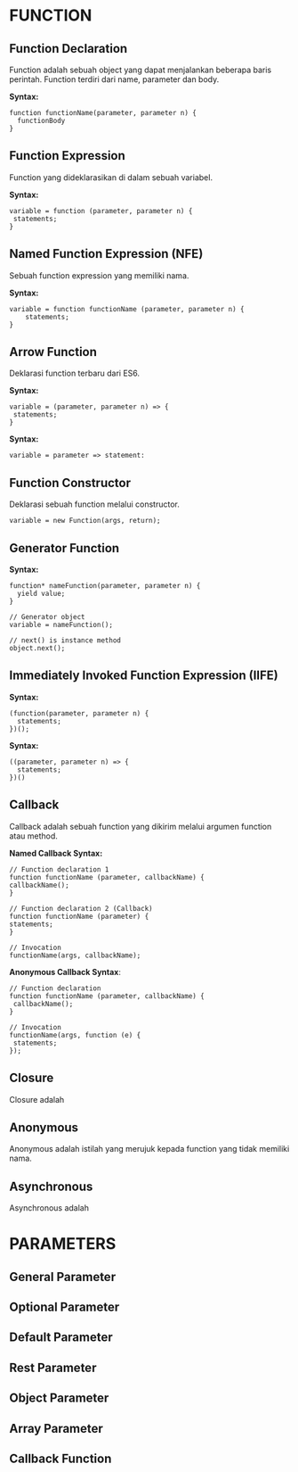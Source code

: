 # FUNCTION

## Function Declaration

Function adalah sebuah object yang dapat menjalankan beberapa baris perintah. Function terdiri dari name, parameter dan body.

**Syntax:**

```
function functionName(parameter, parameter n) {
  functionBody
}
```

## Function Expression

Function yang dideklarasikan di dalam sebuah variabel.

**Syntax:**

```
variable = function (parameter, parameter n) {
 statements;
}
```

## Named Function Expression (NFE)

Sebuah function expression yang memiliki nama.

**Syntax:**

```
variable = function functionName (parameter, parameter n) {
    statements;
}
```

## Arrow Function

Deklarasi function terbaru dari ES6.

**Syntax:**

```
variable = (parameter, parameter n) => {
 statements;
}
```

**Syntax:**

`variable = parameter => statement:`

## Function Constructor

Deklarasi sebuah function melalui constructor.

`variable = new Function(args, return);`

## Generator Function

**Syntax:**

```
function* nameFunction(parameter, parameter n) {
  yield value;
}

// Generator object
variable = nameFunction();

// next() is instance method
object.next();
```

## Immediately Invoked Function Expression (IIFE)

**Syntax:**

```
(function(parameter, parameter n) {
  statements;
})();
```
**Syntax:**

```
((parameter, parameter n) => {
  statements;
})()
```

## Callback

Callback adalah sebuah function yang dikirim melalui argumen function atau method.

**Named Callback Syntax:**

 ```
// Function declaration 1
function functionName (parameter, callbackName) {
 callbackName();
}

// Function declaration 2 (Callback)
function functionName (parameter) {
 statements;
}

// Invocation
functionName(args, callbackName);

```

**Anonymous Callback Syntax**:

```
// Function declaration
function functionName (parameter, callbackName) {
 callbackName();
}

// Invocation
functionName(args, function (e) {
 statements;
});
```

## Closure

Closure adalah

## Anonymous

Anonymous adalah istilah yang merujuk kepada function yang tidak memiliki nama.

## Asynchronous

Asynchronous adalah

# PARAMETERS

## General Parameter

## Optional Parameter

## Default Parameter

## Rest Parameter

## Object Parameter

## Array Parameter

## Callback Function